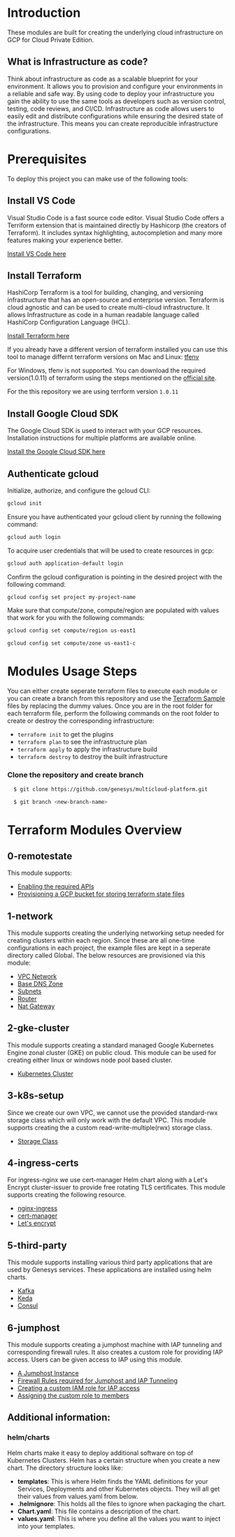 # Introduction

These modules are built for creating the underlying cloud infrastructure on GCP for Cloud Private Edition.

## What is Infrastructure as code? 
Think about infrastructure as code as a scalable blueprint for your environment. It allows you to provision and configure your environments in a reliable and safe way. By using code to deploy your infrastructure you gain the ability to use the same tools as developers such as version control, testing, code reviews, and CI/CD. Infrastructure as code allows users to easily edit and distribute configurations while ensuring the desired state of the infrastructure. This means you can create reproducible infrastructure configurations.

# Prerequisites 

To deploy this project you can make use of the following tools:

## Install VS Code

Visual Studio Code is a fast source code editor. Visual Studio Code offers a Terriform extension that is maintained directly by Hashicorp (the creators of Terraform). It includes syntax highlighting, autocompletion and many more features making your experience better.

[Install VS Code here](https://code.visualstudio.com/download)

## Install Terraform

HashiCorp Terraform is a tool for building, changing, and versioning infrastructure that has an open-source and enterprise version. Terraform is cloud agnostic and can be used to create multi-cloud infrastructure. It allows Infrastructure as code in a human readable language called HashiCorp Configuration Language (HCL).

[Install Terraform here](https://learn.hashicorp.com/tutorials/terraform/install-cli)

If you already have a different version of terraform installed you can use this tool to manage differnt terraform versions on Mac and Linux: [tfenv](https://github.com/tfutils/tfenv)

For Windows, tfenv is not supported. You can download the required version(1.0.11) of terraform using the steps mentioned on the [official site](https://www.terraform.io/downloads).

For the this repository we are using terrform version `1.0.11`

## Install Google Cloud SDK

The Google Cloud SDK is used to interact with your GCP resources. Installation instructions for multiple platforms are available online.

[Install the Google Cloud SDK here](https://cloud.google.com/sdk/docs/install)

## Authenticate gcloud

Initialize, authorize, and configure the gcloud CLI:
``` bash
gcloud init
```

Ensure you have authenticated your gcloud client by running the following command:
``` bash
gcloud auth login
```
To acquire user credentials that will be used to create resources in gcp:
``` bash
gcloud auth application-default login
```

Confirm the gcloud configuration is pointing in the desired project with the following command:
``` bash
gcloud config set project my-project-name
```

 Make sure that compute/zone, compute/region are populated with values that work for you with the following commands:

 ``` bash
 gcloud config set compute/region us-east1
 ```
 ``` bash 
 gcloud config set compute/zone us-east1-c
 ```

# Modules Usage Steps

You can either create seperate terraform files to execute each module or you can create a branch from this repository and use the [Terraform Sample](./terraform/) files by replacing the dummy values. Once you are in the root folder for each terraform file, perform the following commands on the root folder to create or destroy the corresponding infrastructure:

- `terraform init` to get the plugins
- `terraform plan` to see the infrastructure plan
- `terraform apply` to apply the infrastructure build
- `terraform destroy` to destroy the built infrastructure

### Clone the repository and create branch

```bash
  $ git clone https://github.com/genesys/multicloud-platform.git
```

```bash
  $ git branch <new-branch-name> 
```


# Terraform Modules Overview

## 0-remotestate

This module supports:
- [Enabling the required APIs](https://cloud.google.com/apis/docs/overview)
- [Provisioning a GCP bucket for storing terraform state files](https://cloud.google.com/storage/docs/introduction)

## 1-network

This module supports creating the underlying networking setup needed for creating clusters within each region. Since these are all one-time configurations in each project, the example files are kept in a seperate directory called Global. The below resources are provisioned via this module:

- [VPC Network](https://cloud.google.com/vpc/docs)
- [Base DNS Zone](https://cloud.google.com/dns/docs/zones)
- [Subnets](https://cloud.google.com/vpc/docs/vpc#vpc_networks_and_subnets)
- [Router](https://cloud.google.com/network-connectivity/docs/router/concepts/overview)
- [Nat Gateway](https://cloud.google.com/nat/docs/overview)

## 2-gke-cluster

This module supports creating a standard managed Google Kubernetes Engine zonal cluster (GKE) on public cloud. This module can be used for creating either linux or windows node pool based cluster.

- [Kubernetes Cluster](https://cloud.google.com/kubernetes-engine/docs/concepts/types-of-clusters)

## 3-k8s-setup

Since we create our own VPC, we cannot use the provided standard-rwx storage class which will only work with the default VPC. This module supports creating the a custom read-write-multiple(rwx) storage class.

- [Storage Class](https://cloud.google.com/kubernetes-engine/docs/concepts/persistent-volumes#storageclasses)

## 4-ingress-certs

For ingress-nginx we use cert-manager Helm chart along with a Let's Encrypt cluster-issuer to provide free rotating TLS certificates. This module supports creating the following resource. 

- [nginx-ingress](https://cloud.google.com/community/tutorials/nginx-ingress-gke)
- [cert-manager](https://cert-manager.io/docs/)
- [Let's encrypt](https://letsencrypt.org/getting-started/)


## 5-third-party
This module supports installing various third party applications that are used by Genesys services. These applications are installed using helm charts.

- [Kafka](https://github.com/confluentinc/cp-helm-charts)
- [Keda](https://github.com/kedacore/charts/tree/main/keda)
- [Consul](https://github.com/hashicorp/consul-k8s)

## 6-jumphost
This module supports creating a jumphost machine with IAP tunneling and corresponding firewall rules. It also creates a custom role for providing IAP access. Users can be given access to IAP using this module.

- [A Jumphost Instance](https://cloud.google.com/solutions/connecting-securely)
- [Firewall Rules required for Jumphost and IAP Tunneling](https://cloud.google.com/solutions/connecting-securely#firewalls)
- [Creating a custom IAM role for IAP access](https://cloud.google.com/iap/docs/using-tcp-forwarding#permission-details)
- [Assigning the custom role to members](https://cloud.google.com/iam/docs/permissions-reference)



## Additional information:
### helm/charts

Helm charts make it easy to deploy additional software on top of Kubernetes Clusters. Helm has a certain structure when you create a new chart. The directory structure looks like:

- **templates**: This is where Helm finds the YAML definitions for your Services, Deployments and other Kubernetes objects. They will all get their values from values.yaml from below.
- **.helmignore**: This holds all the files to ignore when packaging the chart.
- **Chart.yaml**: This file contains a description of the chart. 
- **values.yaml**: This is where you define all the values you want to inject into your templates.